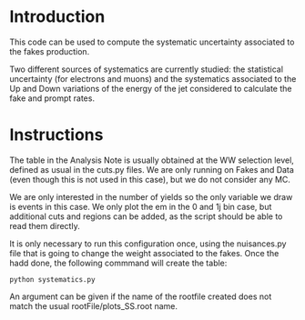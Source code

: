    # Introduction

This code can be used to compute the systematic uncertainty associated to the fakes production. 

Two different sources of systematics are currently studied: the statistical uncertainty (for electrons and muons) and the systematics associated to the Up and Down variations of the energy of the jet considered to calculate the fake and prompt rates.

   # Instructions

The table in the Analysis Note is usually obtained at the WW selection level, defined as usual in the cuts.py files. We are only running on Fakes and Data (even though this is not used in this case), but we do not consider any MC.

We are only interested in the number of yields so the only variable we draw is events in this case. We only plot the em in the 0 and 1j bin case, but additional cuts and regions can be added, as the script should be able to read them directly.

It is only necessary to run this configuration once, using the nuisances.py file that is going to change the weight associated to the fakes. Once the hadd done, the following commmand will create the table:

   ```python systematics.py    ```

An argument can be given if the name of the rootfile created does not match the usual rootFile/plots_SS.root name. 
